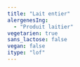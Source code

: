 ```yaml
---
title: "Lait entier"
alergenesIng:
  - "Produit laitier"
vegetarien: true
sans_lactose: false
vegan: false
itype: "lof"
---
```

